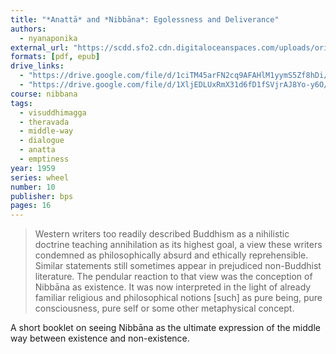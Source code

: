 ```yaml
---
title: "*Anattā* and *Nibbāna*: Egolessness and Deliverance"
authors:
  - nyanaponika
external_url: "https://scdd.sfo2.cdn.digitaloceanspaces.com/uploads/original/3X/9/f/9fe69ccb810ba8abd9cd9e0df0c28bde1d5af015.pdf"
formats: [pdf, epub]
drive_links:
  - "https://drive.google.com/file/d/1ciTM45arFN2cq9AFAHlM1yymS5Zf8hDi/view?usp=drivesdk"
  - "https://drive.google.com/file/d/1XljEDLUxRmX31d6fD1fSVjrAJ8Yo-y6O/view?usp=drivesdk"
course: nibbana
tags:
  - visuddhimagga
  - theravada
  - middle-way
  - dialogue
  - anatta
  - emptiness
year: 1959
series: wheel
number: 10
publisher: bps
pages: 16
---
```


> Western writers too readily described Buddhism as a nihilistic doctrine teaching annihilation as its highest goal, a view these writers condemned as philosophically absurd and ethically reprehensible. Similar statements still sometimes appear in prejudiced non-Buddhist literature. The pendular reaction to that view was the conception of Nibbāna as existence. It was now interpreted in the light of already familiar religious and philosophical notions [such] as pure being, pure consciousness, pure self or some other metaphysical concept.  

A short booklet on seeing Nibbāna as the ultimate expression of the middle way between existence and non-existence.

